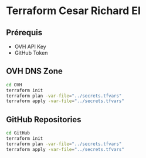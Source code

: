 # Terraform Cesar Richard EI

## Prérequis

- OVH API Key
- GitHub Token

## OVH DNS Zone

```bash
cd OVH
terraform init
terraform plan -var-file="../secrets.tfvars"
terraform apply -var-file="../secrets.tfvars"
```

## GitHub Repositories

```bash
cd GitHub
terraform init
terraform plan -var-file="../secrets.tfvars"
terraform apply -var-file="../secrets.tfvars"
```
